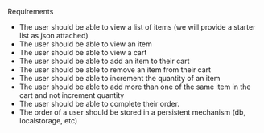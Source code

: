 Requirements

- The user should be able to view a list of items (we will provide a starter list as json attached)
- The user should be able to view an item
- The user should be able to view a cart
- The user should be able to add an item to their cart
- The user should be able to remove an item from their cart
- The user should be able to increment the quantity of an item
- The user should be able to add more than one of the same item in the cart and not increment quantity
- The user should be able to complete their order.
- The order of a user should be stored in a persistent mechanism (db, localstorage, etc)
